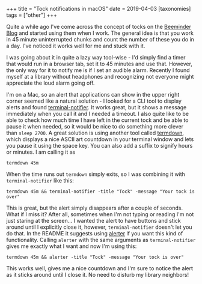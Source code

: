 +++
title = "Tock notifications in macOS"
date = 2019-04-03
[taxonomies]
tags = ["other"]
+++

Quite a while ago I've come across the concept of tocks on the
[Beeminder Blog](https://blog.beeminder.com/tocks/) and started using them when
I work. The general idea is that you work in 45 minute uninterrupted chunks and
count the number of these you do in a day. I've noticed it works well for me
and stuck with it.

I was going about it in quite a lazy way tool-wise - I'd simply find a timer
that would run in a browser tab, set it to 45 minutes and use that. However,
the only way for it to notify me is if I set an audible alarm. Recently I
found myself at a library without headphones and recognizing not everyone might
appreciate the loud alarm going off.

I'm on a Mac, so an alert that applications can show in the upper right corner
seemed like a natural solution - I looked for a CLI tool to display alerts and
found [terminal-notifier](https://github.com/julienXX/terminal-notifier). It
works great, but it shows a message immediately when you call it and I needed a
timeout. I also quite like to be able to check how much time I have left in the
current tock and be able to pause it when needed, so it would be nice to do
something more clever than `sleep 2700`. A great solution is using another tool
called [termdown](https://github.com/trehn/termdown), which displays a nice
ASCII art countdown in your terminal window and lets you pause it using the
space key. You can also add a suffix to signify hours or minutes. I am calling
it as

    termdown 45m

When the time runs out `termdown` simply exits, so I was combining it with
`terminal-notifier` like this:

    termdown 45m && terminal-notifier -title "Tock" -message "Your tock is over"

This is great, but the alert simply disappears after a couple of seconds. What
if I miss it? After all, sometimes when I'm not typing or reading I'm not just
staring at the screen... I wanted the alert to have buttons and stick around
until I explicitly close it, however, `terminal-notifier` doesn't let you do
that. In the README it suggests using
[alerter](https://github.com/vjeantet/alerter) if you want this kind of
functionality. Calling `alerter` with the same arguments as `terminal-notifier`
gives me exactly what I want and now I'm using this:

    termdown 45m && alerter -title "Tock" -message "Your tock is over"

This works well, gives me a nice countdown and I'm sure to notice the alert as
it sticks around until I close it. No need to disturb my library neighbors!
